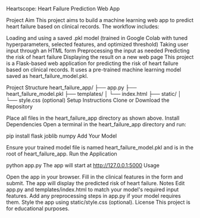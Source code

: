 Heartscope: Heart Failure Prediction Web App

Project Aim
This project aims to build a machine learning web app to predict heart failure based on clinical records. The workflow includes:

Loading and using a saved .pkl model (trained in Google Colab with tuned hyperparameters, selected features, and optimized threshold)
Taking user input through an HTML form
Preprocessing the input as needed
Predicting the risk of heart failure
Displaying the result on a new web page
This project is a Flask-based web application for predicting the risk of heart failure based on clinical records. It uses a pre-trained machine learning model saved as heart_failure_model.pkl.

Project Structure
heart_failure_app/
├── app.py
├── heart_failure_model.pkl
├── templates/
│   └── index.html
├── static/
│   └── style.css (optional)
Setup Instructions
Clone or Download the Repository

Place all files in the heart_failure_app directory as shown above.
Install Dependencies Open a terminal in the heart_failure_app directory and run:

pip install flask joblib numpy
Add Your Model

Ensure your trained model file is named heart_failure_model.pkl and is in the root of heart_failure_app.
Run the Application

python app.py
The app will start at http://127.0.0.1:5000
Usage

Open the app in your browser.
Fill in the clinical features in the form and submit.
The app will display the predicted risk of heart failure.
Notes
Edit app.py and templates/index.html to match your model's required input features.
Add any preprocessing steps in app.py if your model requires them.
Style the app using static/style.css (optional).
License
This project is for educational purposes.
